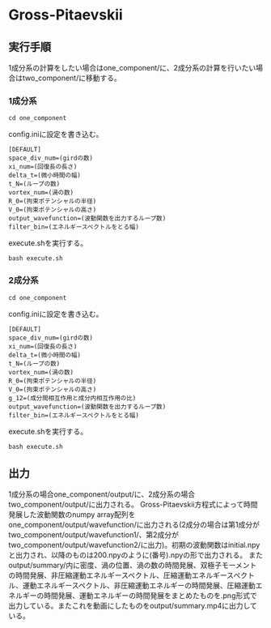 # Gross-Pitaevskii
## 実行手順
1成分系の計算をしたい場合はone_component/に、2成分系の計算を行いたい場合はtwo_component/に移動する。
### 1成分系
```
cd one_component
```
config.iniに設定を書き込む。
```
[DEFAULT]
space_div_num=(girdの数)
xi_num=(回復長の長さ)
delta_t=(微小時間の幅)
t_N=(ループの数)
vortex_num=(渦の数)
R_0=(拘束ポテンシャルの半径)
V_0=(拘束ポテンシャルの高さ)
output_wavefunction=(波動関数を出力するループ数)
filter_bin=(エネルギースペクトルをとる幅)
```
execute.shを実行する。
```
bash execute.sh
```

### 2成分系
```
cd one_component
```
config.iniに設定を書き込む。
```
[DEFAULT]
space_div_num=(girdの数)
xi_num=(回復長の長さ)
delta_t=(微小時間の幅)
t_N=(ループの数)
vortex_num=(渦の数)
R_0=(拘束ポテンシャルの半径)
V_0=(拘束ポテンシャルの高さ)
g_12=(成分間相互作用と成分内相互作用の比)
output_wavefunction=(波動関数を出力するループ数)
filter_bin=(エネルギースペクトルをとる幅)
```
execute.shを実行する。
```
bash execute.sh
```

## 出力
1成分系の場合one_component/output/に、2成分系の場合two_component/output/に出力される。
Gross-Pitaevskii方程式によって時間発展した波動関数のnumpy array配列をone_component/output/wavefunction/に出力される(2成分の場合は第1成分がtwo_component/output/wavefunction1/、第2成分がtwo_component/output/wavefunction2/に出力)。初期の波動関数はinitial.npyと出力され、以降のものは200.npyのように(番号).npyの形で出力される。
またoutput/summary/内に密度、渦の位置、渦の数の時間発展、双極子モーメントの時間発展、非圧縮運動エネルギースペクトル、圧縮運動エネルギースペクトル、運動エネルギースペクトル、非圧縮運動エネルギーの時間発展、圧縮運動エネルギーの時間発展、運動エネルギーの時間発展をまとめたものを.png形式で出力している。またこれを動画にしたものをoutput/summary.mp4に出力している。

